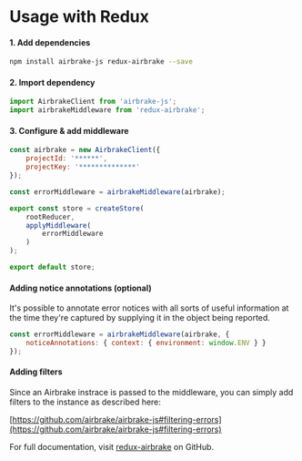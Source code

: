 # Usage with Redux

#### 1. Add dependencies
``` bash
npm install airbrake-js redux-airbrake --save
```

#### 2. Import dependency
``` js
import AirbrakeClient from 'airbrake-js';
import airbrakeMiddleware from 'redux-airbrake';
```

#### 3. Configure & add middleware
``` js
const airbrake = new AirbrakeClient({
    projectId: '******',
    projectKey: '**************'
});

const errorMiddleware = airbrakeMiddleware(airbrake);

export const store = createStore(
    rootReducer,
    applyMiddleware(
        errorMiddleware
    )
);

export default store;
```

#### Adding notice annotations (optional)

It's possible to annotate error notices with all sorts of useful information at the time they're captured by supplying it in the object being reported.

``` js
const errorMiddleware = airbrakeMiddleware(airbrake, {
    noticeAnnotations: { context: { environment: window.ENV } }
});
```

#### Adding filters

Since an Airbrake instrace is passed to the middleware, you can simply add
filters to the instance as described here:

[https://github.com/airbrake/airbrake-js#filtering-errors](https://github.com/airbrake/airbrake-js#filtering-errors)

For full documentation, visit [redux-airbrake](https://github.com/alexcastillo/redux-airbrake) on GitHub.
